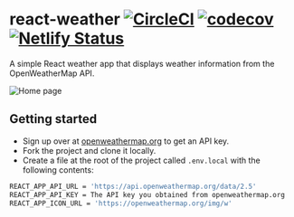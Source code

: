 # react-weather [![CircleCI](https://circleci.com/gh/denniskigen/react-weather.svg?style=svg)](https://circleci.com/gh/denniskigen/react-weather) [![codecov](https://codecov.io/gh/denniskigen/react-weather/branch/master/graph/badge.svg)](https://codecov.io/gh/denniskigen/react-weather) [![Netlify Status](https://api.netlify.com/api/v1/badges/142b6577-41bb-4d21-846a-096cd87214af/deploy-status)](https://app.netlify.com/sites/yet-another-react-weather-app/deploys)

A simple React weather app that displays weather information from the OpenWeatherMap API.

![Home page](https://github.com/denniskigen/react-weather/blob/master/public/screen.png)

## Getting started

- Sign up over at [openweathermap.org](https://openweathermap.org/appid) to get an API key.
- Fork the project and clone it locally.
- Create a file at the root of the project called `.env.local` with the following contents:

```sh
REACT_APP_API_URL = 'https://api.openweathermap.org/data/2.5'
REACT_APP_API_KEY = The API key you obtained from openweathermap.org
REACT_APP_ICON_URL = 'https://openweathermap.org/img/w'
```
